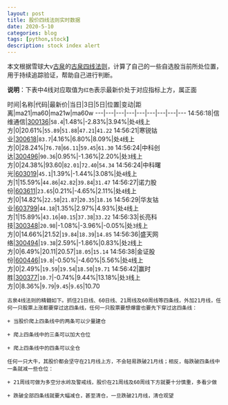 ```yaml
---
layout: post
title: 股价四线法则实时数据
date: 2020-5-10
categories: blog
tags: [python,stock]
description: stock index alert
---
```



本文根据雪球大v[古泉](https://xueqiu.com/u/7148646888)的[古泉四线法则](https://xueqiu.com/7148646888/130498192)，计算了自己的一些自选股当前所处位置，用于持续追踪验证，帮助自己进行判断。

**说明**：下表中4线对应取值为`红色`表示最新价处于对应指标上方，属正面

时间|名称|代码|最新价|当日|3日|5日|位置|变动|距离|ma21|ma60|ma21w|ma60w
---|---|---|---|---|---|---|---|---
14:56:18|信维通信|[300136](https://xueqiu.com/S/SZ300136)|`58.4`|1.48%|-2.83%|3.94%|处`4`线上方|0|20.61%|`55.89`|`51.88`|`47.21`|`41.22`
14:56:21|寒锐钴业|[300618](https://xueqiu.com/S/SZ300618)|`83.7`|4.16%|6.80%|8.09%|处`4`线上方|0|28.24%|`76.78`|`66.11`|`59.45`|`61.30`
14:56:24|中科创达|[300496](https://xueqiu.com/S/SZ300496)|`90.36`|0.95%|-1.36%|2.20%|处`3`线上方|0|24.38%|93.60|`82.01`|`72.40`|`54.34`
14:56:24|中科曙光|[603019](https://xueqiu.com/S/SH603019)|`45.1`|1.39%|-1.44%|3.08%|处`4`线上方|1|15.59%|`44.86`|`42.82`|`39.84`|`31.47`
14:56:27|诺力股份|[603611](https://xueqiu.com/S/SH603611)|`23.65`|0.21%|-4.65%|2.11%|处`4`线上方|0|14.82%|`22.58`|`21.87`|`20.35`|`18.16`
14:56:29|华友钴业|[603799](https://xueqiu.com/S/SH603799)|`44.18`|1.35%|2.97%|4.93%|处`4`线上方|1|15.89%|`43.16`|`40.15`|`37.38`|`33.22`
14:56:33|长亮科技|[300348](https://xueqiu.com/S/SZ300348)|`20.98`|-1.08%|-3.96%|-0.05%|处`3`线上方|0|14.66%|21.52|`19.84`|`18.39`|`14.85`
14:56:36|盛天网络|[300494](https://xueqiu.com/S/SZ300494)|`19.38`|2.59%|-1.86%|0.83%|处`2`线上方|0|6.49%|20.11|20.57|`18.05`|`15.14`
14:56:38|金证股份|[600446](https://xueqiu.com/S/SH600446)|`19.8`|-0.50%|-4.60%|5.56%|处`4`线上方|0|2.49%|`19.59`|`19.54`|`18.50`|`19.71`
14:56:42|赢时胜|[300377](https://xueqiu.com/S/SZ300377)|`10.7`|-0.74%|9.44%|13.18%|处`3`线上方|0|8.36%|`9.79`|`9.45`|`9.65`|10.70

```
古泉4线法则的精髓如下。抓住21日线、60日线、21周线及60周线等四条线，外加21月线，任何一只股票上涨都要穿过这四条线，任何一只股票要想爆雷也要先下穿过这四条线：

+ 当股价爬上四条线中的两条可以少量建仓

+ 爬上四条线中的三条可以加大仓位

+ 爬上四条线中的四条可以全仓

任何一只大牛，其股价都会坚守在21月线上方，不会轻易跌破21月线；相反，每跌破四条线中一条就减一些仓位：

+ 21周线可做为多空分水岭及警戒线，股价在21周线及60周线下方就要十分慎重，多看少做

+ 跌破全部四条线就要大幅减仓，甚至清仓，一旦跌破21月线，清仓观望
```